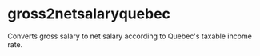 # gross2netsalaryquebec
Converts gross salary to net salary according to Quebec's taxable income rate.
